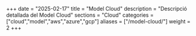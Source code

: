 +++
date        = "2025-02-17"
title       = "Model Cloud"
description = "Descripció detallada del Model Cloud"
sections    = "Cloud"
categories  = ["cloud","model","aws","azure","gcp"]
aliases     = ["/model-cloud/"]
weight		= 2
+++